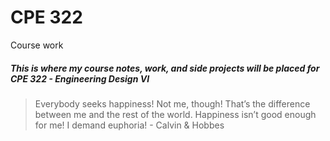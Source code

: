 # CPE 322
Course work
##### This is where my course notes, work, and side projects will be placed for CPE 322 - Engineering Design VI
>Everybody seeks happiness! Not me, though! That’s the difference between me and the rest of the world. Happiness isn’t good enough for me! I demand euphoria! - Calvin & Hobbes
